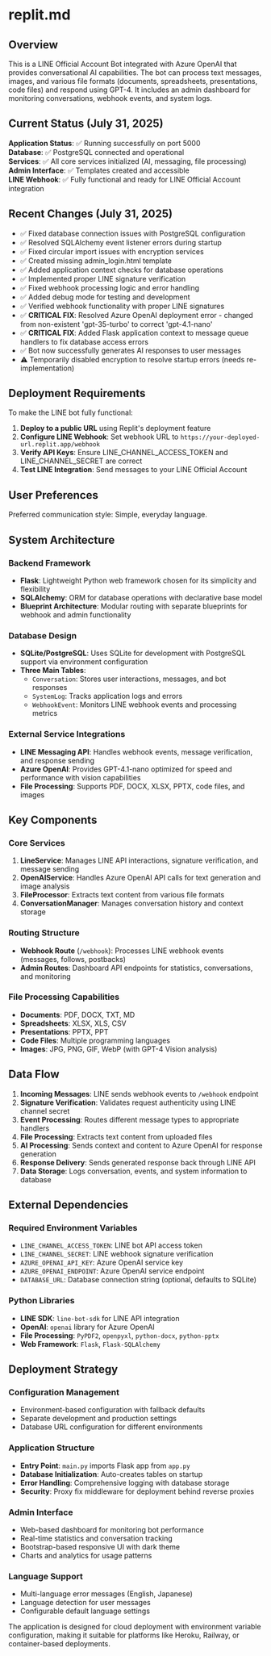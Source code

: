 # replit.md

## Overview

This is a LINE Official Account Bot integrated with Azure OpenAI that provides conversational AI capabilities. The bot can process text messages, images, and various file formats (documents, spreadsheets, presentations, code files) and respond using GPT-4. It includes an admin dashboard for monitoring conversations, webhook events, and system logs.

## Current Status (July 31, 2025)

**Application Status**: ✅ Running successfully on port 5000  
**Database**: ✅ PostgreSQL connected and operational  
**Services**: ✅ All core services initialized (AI, messaging, file processing)  
**Admin Interface**: ✅ Templates created and accessible  
**LINE Webhook**: ✅ Fully functional and ready for LINE Official Account integration

## Recent Changes (July 31, 2025)

- ✅ Fixed database connection issues with PostgreSQL configuration
- ✅ Resolved SQLAlchemy event listener errors during startup
- ✅ Fixed circular import issues with encryption services
- ✅ Created missing admin_login.html template
- ✅ Added application context checks for database operations
- ✅ Implemented proper LINE signature verification
- ✅ Fixed webhook processing logic and error handling
- ✅ Added debug mode for testing and development
- ✅ Verified webhook functionality with proper LINE signatures
- ✅ **CRITICAL FIX**: Resolved Azure OpenAI deployment error - changed from non-existent 'gpt-35-turbo' to correct 'gpt-4.1-nano'
- ✅ **CRITICAL FIX**: Added Flask application context to message queue handlers to fix database access errors
- ✅ Bot now successfully generates AI responses to user messages
- ⚠️ Temporarily disabled encryption to resolve startup errors (needs re-implementation)

## Deployment Requirements

To make the LINE bot fully functional:
1. **Deploy to a public URL** using Replit's deployment feature
2. **Configure LINE Webhook**: Set webhook URL to `https://your-deployed-url.replit.app/webhook`
3. **Verify API Keys**: Ensure LINE_CHANNEL_ACCESS_TOKEN and LINE_CHANNEL_SECRET are correct
4. **Test LINE Integration**: Send messages to your LINE Official Account

## User Preferences

Preferred communication style: Simple, everyday language.

## System Architecture

### Backend Framework
- **Flask**: Lightweight Python web framework chosen for its simplicity and flexibility
- **SQLAlchemy**: ORM for database operations with declarative base model
- **Blueprint Architecture**: Modular routing with separate blueprints for webhook and admin functionality

### Database Design
- **SQLite/PostgreSQL**: Uses SQLite for development with PostgreSQL support via environment configuration
- **Three Main Tables**:
  - `Conversation`: Stores user interactions, messages, and bot responses
  - `SystemLog`: Tracks application logs and errors
  - `WebhookEvent`: Monitors LINE webhook events and processing metrics

### External Service Integrations
- **LINE Messaging API**: Handles webhook events, message verification, and response sending
- **Azure OpenAI**: Provides GPT-4.1-nano optimized for speed and performance with vision capabilities
- **File Processing**: Supports PDF, DOCX, XLSX, PPTX, code files, and images

## Key Components

### Core Services
1. **LineService**: Manages LINE API interactions, signature verification, and message sending
2. **OpenAIService**: Handles Azure OpenAI API calls for text generation and image analysis
3. **FileProcessor**: Extracts text content from various file formats
4. **ConversationManager**: Manages conversation history and context storage

### Routing Structure
- **Webhook Route** (`/webhook`): Processes LINE webhook events (messages, follows, postbacks)
- **Admin Routes**: Dashboard API endpoints for statistics, conversations, and monitoring

### File Processing Capabilities
- **Documents**: PDF, DOCX, TXT, MD
- **Spreadsheets**: XLSX, XLS, CSV
- **Presentations**: PPTX, PPT
- **Code Files**: Multiple programming languages
- **Images**: JPG, PNG, GIF, WebP (with GPT-4 Vision analysis)

## Data Flow

1. **Incoming Messages**: LINE sends webhook events to `/webhook` endpoint
2. **Signature Verification**: Validates request authenticity using LINE channel secret
3. **Event Processing**: Routes different message types to appropriate handlers
4. **File Processing**: Extracts text content from uploaded files
5. **AI Processing**: Sends context and content to Azure OpenAI for response generation
6. **Response Delivery**: Sends generated response back through LINE API
7. **Data Storage**: Logs conversation, events, and system information to database

## External Dependencies

### Required Environment Variables
- `LINE_CHANNEL_ACCESS_TOKEN`: LINE bot API access token
- `LINE_CHANNEL_SECRET`: LINE webhook signature verification
- `AZURE_OPENAI_API_KEY`: Azure OpenAI service key
- `AZURE_OPENAI_ENDPOINT`: Azure OpenAI service endpoint
- `DATABASE_URL`: Database connection string (optional, defaults to SQLite)

### Python Libraries
- **LINE SDK**: `line-bot-sdk` for LINE API integration
- **OpenAI**: `openai` library for Azure OpenAI
- **File Processing**: `PyPDF2`, `openpyxl`, `python-docx`, `python-pptx`
- **Web Framework**: `Flask`, `Flask-SQLAlchemy`

## Deployment Strategy

### Configuration Management
- Environment-based configuration with fallback defaults
- Separate development and production settings
- Database URL configuration for different environments

### Application Structure
- **Entry Point**: `main.py` imports Flask app from `app.py`
- **Database Initialization**: Auto-creates tables on startup
- **Error Handling**: Comprehensive logging with database storage
- **Security**: Proxy fix middleware for deployment behind reverse proxies

### Admin Interface
- Web-based dashboard for monitoring bot performance
- Real-time statistics and conversation tracking
- Bootstrap-based responsive UI with dark theme
- Charts and analytics for usage patterns

### Language Support
- Multi-language error messages (English, Japanese)
- Language detection for user messages
- Configurable default language settings

The application is designed for cloud deployment with environment variable configuration, making it suitable for platforms like Heroku, Railway, or container-based deployments.